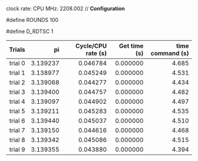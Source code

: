 clock rate:
CPU MHz:             2208.002
// **Configuration**

#define ROUNDS 100

#define D_RDTSC 1

| Trials | pi | Cycle/CPU rate (s) | Get time (s) | time command (s) |
|-:|-:|-:|-:|-:|
| trial 0 |  3.139237 | 0.046784 | 0.000000 | 4.685 |
| trial 1 |  3.138977 | 0.045249 | 0.000000 | 4.531 |
| trial 2 |  3.139068 | 0.044277 | 0.000000 | 4.434 |
| trial 3 |  3.139400 | 0.044757 | 0.000000 | 4.482 |
| trial 4 |  3.139097 | 0.044902 | 0.000000 | 4.497 |
| trial 5 |  3.139211 | 0.045283 | 0.000000 | 4.535 |
| trial 6 |  3.139440 | 0.045037 | 0.000000 | 4.510 |
| trial 7 |  3.139150 | 0.044616 | 0.000000 | 4.468 |
| trial 8 |  3.139342 | 0.045086 | 0.000000 | 4.515 |
| trial 9 |  3.139355 | 0.043880 | 0.000000 | 4.394 |
